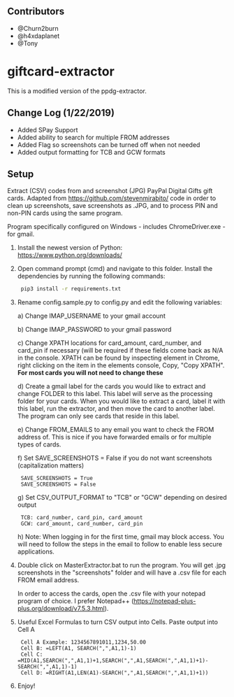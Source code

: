 ## Contributors
- @Churn2burn 
- @h4xdaplanet 
- @Tony 

# giftcard-extractor
This is a modified version of the ppdg-extractor.  

## Change Log (1/22/2019)
 - Added SPay Support
 - Added ability to search for multiple FROM addresses 
 - Added Flag so screenshots can be turned off when not needed
 - Added output formatting for TCB and GCW formats

## Setup ##
Extract (CSV) codes from and screenshot (JPG) PayPal Digital Gifts gift cards. Adapted from https://github.com/stevenmirabito/ code in order to clean up screenshots, save screenshots as .JPG, and to process PIN and non-PIN cards using the same program.

Program specifically configured on Windows - includes ChromeDriver.exe - for gmail.

1) Install the newest version of Python: https://www.python.org/downloads/

2) Open command prompt (cmd) and navigate to this folder. Install the dependencies by running the following commands:
	
	```bash
	 pip3 install -r requirements.txt
    ```
    
3) Rename config.sample.py to config.py and edit the following variables:
	
	a) Change IMAP_USERNAME to your gmail account
	
	b) Change IMAP_PASSWORD to your gmail password
	
	c) Change XPATH locations for card_amount, card_number, and card_pin if necessary (will be required if these fields come back as N/A in the console. XPATH can be found by inspecting element in Chrome, right clicking on the item in the elements console, Copy, "Copy XPATH".  **For most cards you will not need to change these**
	
	d) Create a gmail label for the cards you would like to extract and change FOLDER to this label. This label will serve as the processing folder for your cards. When you would like to extract a card, label it with this label, run the extractor, and then move the card to another label. The program can only see cards that reside in this label.
	
	e) Change FROM_EMAILS to any email you want to check the FROM address of.  This is nice if you have forwarded emails or for multiple types of cards.
	
	f) Set SAVE_SCREENSHOTS = False if you do not want screenshots (capitalization matters)
	
	    SAVE_SCREENSHOTS = True
	    SAVE_SCREENSHOTS = False
	
	g) Set CSV_OUTPUT_FORMAT to "TCB" or "GCW" depending on desired output
	
	    TCB: card_number, card_pin, card_amount
	    GCW: card_amount, card_number, card_pin
	
	h) Note: When logging in for the first time, gmail may block access. You will need to follow the steps in the email to follow to enable less secure applications.
	
4) Double click on MasterExtractor.bat to run the program. You will get .jpg screenshots in the "screenshots" folder and will have a .csv file for each FROM email address.
 
    In order to access the cards, open the .csv file with your notepad program of choice. I prefer Notepad++ (https://notepad-plus-plus.org/download/v7.5.3.html).

5) Useful Excel Formulas to turn CSV output into Cells.  Paste output into Cell A

        Cell A Example: 1234567891011,1234,50.00 
        Cell B: =LEFT(A1, SEARCH(",",A1,1)-1)        
        Cell C: =MID(A1,SEARCH(",",A1,1)+1,SEARCH(",",A1,SEARCH(",",A1,1)+1)-SEARCH(",",A1,1)-1)        
        Cell D: =RIGHT(A1,LEN(A1)-SEARCH(",",A1,SEARCH(",",A1,1)+1))

6) Enjoy!
